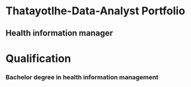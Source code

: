 # Thatayotlhe-Data-Analyst Portfolio
## Health information manager

# Qualification
### Bachelor degree in health information management
